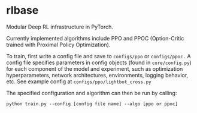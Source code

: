 # rlbase

Modular Deep RL infrastructure in PyTorch.

Currently implemented algorithms include PPO and PPOC (Option-Critic trained with Proximal Policy Optimization).

To train, first write a config file and save to `configs/ppo` or `configs/ppoc.` A config file specifies parameters in config objects (found in `core/config.py`) for each component of the model and experiment, such as optimization hyperparameters, network architectures, environments, logging behavior, etc. See example config at `configs/ppo/lightbot_cross.py`

The specified configuration and algorithm can then be run by calling:

`python train.py --config [config file name] --algo [ppo or ppoc]`

